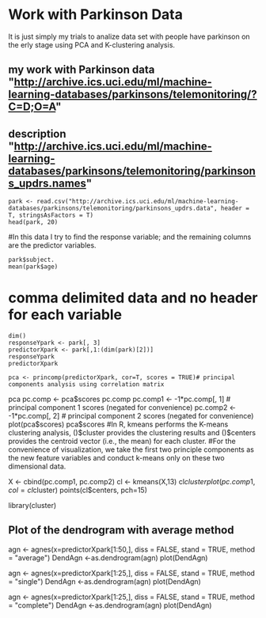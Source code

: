 # Work with Parkinson Data
It is just simply my trials to analize data set with people have parkinson on the erly stage using PCA and K-clustering analysis.

## my work with Parkinson data  "http://archive.ics.uci.edu/ml/machine-learning-databases/parkinsons/telemonitoring/?C=D;O=A"
## description "http://archive.ics.uci.edu/ml/machine-learning-databases/parkinsons/telemonitoring/parkinsons_updrs.names" 

    park <- read.csv("http://archive.ics.uci.edu/ml/machine-learning-databases/parkinsons/telemonitoring/parkinsons_updrs.data", header = T, stringsAsFactors = T)
    head(park, 20)
#In this data I try to find the response variable; and the remaining columns are the predictor variables.


    park$subject.
    mean(park$age)
# comma delimited data and no header for each variable

    dim()
    responseYpark <- park[, 3]
    predictorXpark <- park[,1:(dim(park)[2])]
    responseYpark
    predictorXpark

    pca <- princomp(predictorXpark, cor=T, scores = TRUE)# principal components analysis using correlation matrix

pca
pc.comp <- pca$scores
pc.comp
pc.comp1 <- -1*pc.comp[, 1] # principal component 1 scores (negated for convenience)
pc.comp2 <- -1*pc.comp[, 2] # principal component 2 scores (negated for convenience)
plot(pca$scores)
pca$scores
#In R, kmeans performs the K-means clustering analysis, ()$cluster provides the clustering results and ()$centers provides the centroid vector (i.e., the mean) for each cluster.
#For the convenience of visualization, we take the first two principle components as the new feature variables and conduct k-means only on these two dimensional data.

X <- cbind(pc.comp1, pc.comp2)
cl <- kmeans(X,13)
cl$cluster
plot(pc.comp1, col=cl$cluster)
points(cl$centers, pch=15)

library(cluster)
## Plot of the dendrogram with average method
agn <- agnes(x=predictorXpark[1:50,], diss = FALSE, stand = TRUE, 
             method = "average")
DendAgn <-as.dendrogram(agn)
plot(DendAgn)

agn <- agnes(x=predictorXpark[1:25,], diss = FALSE, stand = TRUE,
             method = "single")
DendAgn <-as.dendrogram(agn)
plot(DendAgn)

agn <- agnes(x=predictorXpark[1:25,], diss = FALSE, stand = TRUE,
             method = "complete")
DendAgn <-as.dendrogram(agn)
plot(DendAgn)
